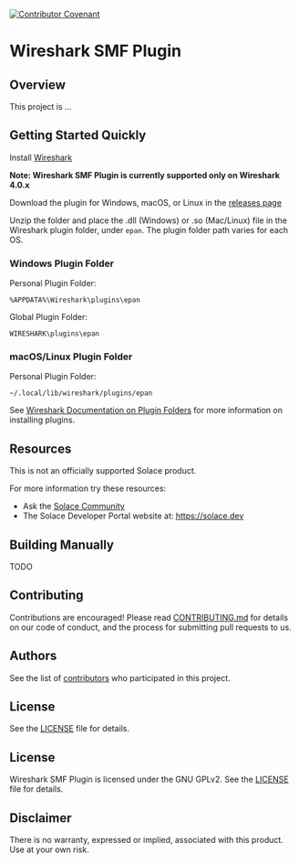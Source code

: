[![Contributor Covenant](https://img.shields.io/badge/Contributor%20Covenant-v2.0%20adopted-ff69b4.svg)](CODE_OF_CONDUCT.md)

# Wireshark SMF Plugin

## Overview
This project is ...

## Getting Started Quickly
Install [Wireshark](https://www.wireshark.org/) 

**Note: Wireshark SMF Plugin is currently supported only on Wireshark 4.0.x**

Download the plugin for Windows, macOS, or Linux in the [releases page](https://github.com/SolaceLabs/wireshark-smf-plugin/releases)

Unzip the folder and place the .dll (Windows) or .so (Mac/Linux) file in the Wireshark plugin folder, under `epan`. The plugin folder path varies for each OS.

### Windows Plugin Folder
Personal Plugin Folder: 

`%APPDATA%\Wireshark\plugins\epan`

Global Plugin Folder: 

`WIRESHARK\plugins\epan`


### macOS/Linux Plugin Folder
Personal Plugin Folder: 

`~/.local/lib/wireshark/plugins/epan`

See [Wireshark Documentation on Plugin Folders](https://www.wireshark.org/docs/wsug_html_chunked/ChPluginFolders.html) for more information on installing plugins. 

## Resources
This is not an officially supported Solace product.

For more information try these resources:
- Ask the [Solace Community](https://solace.community)
- The Solace Developer Portal website at: https://solace.dev

## Building Manually

TODO

## Contributing
Contributions are encouraged! Please read [CONTRIBUTING.md](CONTRIBUTING.md) for details on our code of conduct, and the process for submitting pull requests to us.

## Authors
See the list of [contributors](https://github.com/SolaceLabs/wireshark-smf-plugin/graphs/contributors) who participated in this project.

## License
See the [LICENSE](license.txt) file for details.

## License

Wireshark SMF Plugin is licensed under the GNU GPLv2. See the [LICENSE](license.txt) file for details.

## Disclaimer

There is no warranty, expressed or implied, associated with this product.
Use at your own risk.
